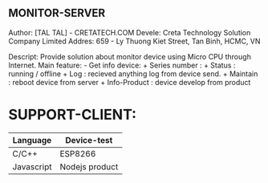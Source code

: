 MONITOR-SERVER
--------------
Author: [TAL TAL] - CRETATECH.COM
Devele: Creta Technology Solution Company Limited
Addres: 659 - Ly Thuong Kiet Street, Tan Binh, HCMC, VN

Descript:
Provide solution about monitor device using Micro CPU through Internet.
Main feature:
    - Get info device:
        + Series number : <using all system internet device>
        + Status        : running / offline
        + Log           : recieved anything log from device send.
        + Maintain      : reboot device from server 
        + Info-Product  : device develop from product

SUPPORT-CLIENT:
===============
Language                |   Device-test                        |  
------------------------|--------------------------------------|
C/C++                   |   ESP8266                            |
Javascript              |   Nodejs product                     |
